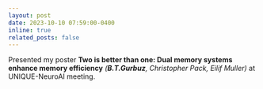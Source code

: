 ```yaml
---
layout: post
date: 2023-10-10 07:59:00-0400
inline: true
related_posts: false
---
```


Presented my poster **Two is better than one: Dual memory systems enhance memory efficiency** *(**B.T.Gurbuz**, Christopher Pack, Eilif Muller)* at UNIQUE-NeuroAI meeting.
